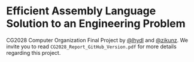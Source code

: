 # Efficient Assembly Language Solution to an Engineering Problem
CG2028 Computer Organization Final Project by [@lhydl](https://github.com/lhydl) and
[@zikunz](https://github.com/zikunz). We invite you to read
`CG2028_Report_GitHub_Version.pdf` for more details regarding this project.



